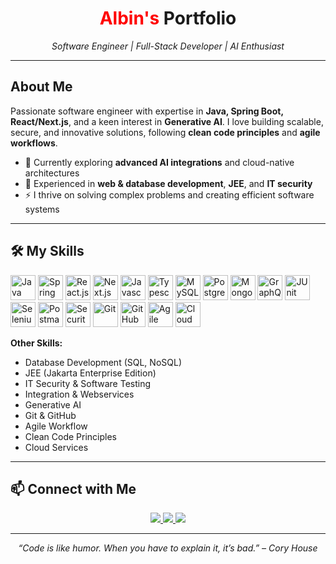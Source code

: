 <!-- ====== HEADER ====== -->
<h1 align="center">
  <span style="color:red">Albin's</span> Portfolio
</h1>
<p align="center">
  <em>Software Engineer | Full-Stack Developer | AI Enthusiast</em>
</p>

---

<!-- ====== ABOUT ME ====== -->
## About Me
Passionate software engineer with expertise in **Java, Spring Boot, React/Next.js**, and a keen interest in **Generative AI**. I love building scalable, secure, and innovative solutions, following **clean code principles** and **agile workflows**.

- 🌱 Currently exploring **advanced AI integrations** and cloud-native architectures  
- 💼 Experienced in **web & database development**, **JEE**, and **IT security**  
- ⚡ I thrive on solving complex problems and creating efficient software systems  

---

<!-- ====== SKILLS ====== -->
## 🛠️ My Skills
<p align="left">
<!-- Java & Frameworks -->
<img src="https://go-skill-icons.vercel.app/api/icons?i=java&theme=dark" alt="Java" height="40"/>
<img src="https://go-skill-icons.vercel.app/api/icons?i=spring&theme=dark" alt="Spring Boot" height="40"/>
<img src="https://go-skill-icons.vercel.app/api/icons?i=react&theme=dark" alt="React.js" height="40"/>
<img src="https://go-skill-icons.vercel.app/api/icons?i=next&theme=dark" alt="Next.js" height="40"/>

<!-- Scripting -->
<img src="https://go-skill-icons.vercel.app/api/icons?i=javascript&theme=dark" alt="Javascript" height="40"/>
<img src="https://go-skill-icons.vercel.app/api/icons?i=typescript&theme=dark" alt="Typescript" height="40"/>

<!-- Databases -->
<img src="https://go-skill-icons.vercel.app/api/icons?i=mysql&theme=dark" alt="MySQL" height="40"/>
<img src="https://go-skill-icons.vercel.app/api/icons?i=postgresql&theme=dark" alt="PostgreSQL" height="40"/>
<img src="https://go-skill-icons.vercel.app/api/icons?i=mongodb&theme=dark" alt="MongoDB" height="40"/>
<img src="https://go-skill-icons.vercel.app/api/icons?i=graphql&theme=dark" alt="GraphQL" height="40"/>

<!-- Testing & Security -->
<img src="https://go-skill-icons.vercel.app/api/icons?i=junit&theme=dark" alt="JUnit" height="40"/>
<img src="https://go-skill-icons.vercel.app/api/icons?i=selenium&theme=dark" alt="Selenium" height="40"/>
<img src="https://go-skill-icons.vercel.app/api/icons?i=postman&theme=dark" alt="Postman" height="40"/>
<img src="https://go-skill-icons.vercel.app/api/icons?i=shield&theme=dark" alt="Security" height="40"/>

<!-- Git & Workflow -->
<img src="https://go-skill-icons.vercel.app/api/icons?i=git&theme=dark" alt="Git" height="40"/>
<img src="https://go-skill-icons.vercel.app/api/icons?i=github&theme=dark" alt="GitHub" height="40"/>
<img src="https://go-skill-icons.vercel.app/api/icons?i=agile&theme=dark" alt="Agile" height="40"/>
<img src="https://go-skill-icons.vercel.app/api/icons?i=cloud&theme=dark" alt="Cloud" height="40"/>

</p>

**Other Skills:**
- Database Development (SQL, NoSQL)  
- JEE (Jakarta Enterprise Edition)  
- IT Security & Software Testing  
- Integration & Webservices  
- Generative AI  
- Git & GitHub  
- Agile Workflow  
- Clean Code Principles  
- Cloud Services  

---

<!-- ====== CONTACT ====== -->
## 📫 Connect with Me
<p align="center">
  <a href="https://github.com/yourusername" target="_blank">
    <img src="https://img.shields.io/badge/GitHub-%2312100E.svg?style=for-the-badge&logo=github&logoColor=white"/>
  </a>
  <a href="https://www.linkedin.com/in/yourusername" target="_blank">
    <img src="https://img.shields.io/badge/LinkedIn-%230077B5.svg?style=for-the-badge&logo=linkedin&logoColor=white"/>
  </a>
  <a href="mailto:your.email@example.com">
    <img src="https://img.shields.io/badge/Email-%23D14836.svg?style=for-the-badge&logo=gmail&logoColor=white"/>
  </a>
</p>

---

<p align="center">
  <em>“Code is like humor. When you have to explain it, it’s bad.” – Cory House</em>
</p>

